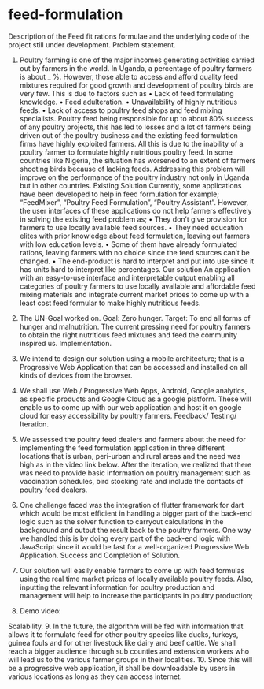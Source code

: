 # feed-formulation
Description of the Feed fit rations formulae and the underlying code of the project still under development.
Problem statement.
1.	Poultry farming is one of the major incomes generating activities carried out by farmers in the world. In Uganda, a percentage of poultry farmers is about _ %. However, those able to access and afford quality feed mixtures required for good growth and development of poultry birds are very few. This is due to factors such as 
•	Lack of feed formulating knowledge.
•	Feed adulteration.
•	Unavailability of highly nutritious feeds.
•	Lack of access to poultry feed shops and feed mixing specialists.
Poultry feed being responsible for up to about 80% success of any poultry projects, this has led to losses and a lot of farmers being driven out of the poultry business and the existing feed formulation firms have highly exploited farmers.
All this is due to the inability of a poultry farmer to formulate highly nutritious poultry feed.
In some countries like Nigeria, the situation has worsened to an extent of farmers shooting birds because of lacking feeds.
Addressing this problem will improve on the performance of the poultry industry not only in Uganda but in other countries.
Existing Solution
Currently, some applications have been developed to help in feed formulation for example; “FeedMixer”, “Poultry Feed Formulation”, “Poultry Assistant”. However, the user interfaces of these applications do not help farmers effectively in solving the existing feed problem as;
•	They don’t give provision for farmers to use locally available feed sources. 
•	They need education elites with prior knowledge about feed formulation, leaving out farmers with low education levels.
•	Some of them have already formulated rations, leaving farmers with no choice since the feed sources can’t be changed.
•	The end-product is hard to interpret and put into use since it has units hard to interpret like percentages.
Our solution
An application with an easy-to-use interface and interpretable output enabling all categories of poultry farmers to use locally available and affordable feed mixing materials and integrate current market prices to come up with a least cost feed formular to make highly nutritious feeds.

2.	The UN-Goal worked on.
Goal: Zero hunger.
Target: To end all forms of hunger and malnutrition.
The current pressing need for poultry farmers to obtain the right nutritious feed mixtures and feed the community inspired us.
Implementation.
3.	We intend to design our solution using a mobile architecture; that is a Progressive Web Application that can be accessed and installed on all kinds of devices from the browser.
4.	We shall use Web / Progressive Web Apps, Android, Google analytics, as specific products and Google Cloud as a google platform. These will enable us to come up with our web application and host it on google cloud for easy accessibility by poultry farmers.
Feedback/ Testing/ Iteration.
5.	We assessed the poultry feed dealers and farmers about the need for implementing the feed formulation application in three different locations that is urban, peri-urban and rural areas and the need was high as in the video link below.
After the iteration, we realized that there was need to provide basic information on poultry management such as vaccination schedules, bird stocking rate and include the contacts of poultry feed dealers.
6.	One challenge faced was the integration of flutter framework for dart which would be most efficient in handling a bigger part of the back-end logic such as the solver function to carryout calculations in the background and output the result back to the poultry farmers. One way we handled this is by doing every part of the back-end logic with JavaScript since it would be fast for a well-organized Progressive Web Application.
Success and Completion of Solution.
7.	Our solution will easily enable farmers to come up with feed formulas using the real time market prices of locally available poultry feeds. Also, inputting the relevant information for poultry production and management will help to increase the participants in poultry production;
8.	Demo video: 

Scalability.
9.	In the future, the algorithm will be fed with information that allows it to formulate feed for other poultry species like ducks, turkeys, guinea fouls and for other livestock like dairy and beef cattle.
We shall reach a bigger audience through sub counties and extension workers who will lead us to the various farmer groups in their localities.
10.	Since this will be a progressive web application, it shall be downloadable by users in various locations as long as they can access internet.

